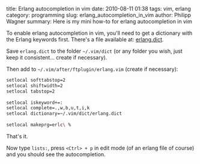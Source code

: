 title: Erlang autocompletion in vim
date: 2010-08-11 01:38
tags: vim, erlang
category: programming
slug: erlang_autocompletion_in_vim
author: Philipp Wagner
summary: Here is my mini how-to for erlang autocompletion in vim

To enable erlang autocompletion in vim, you'll need to get a dictionary with the Erlang keywords first. There's a file available at: [erlang.dict](http://github.com/cooldaemon/myhome/tree/master/.vim/dict/erlang.dict). 

Save ``erlang.dict`` to the folder ``~/.vim/dict`` (or any folder you wish, just keep it consistent... create if necessary).

Then add to ``~/.vim/after/ftplugin/erlang.vim`` (create if necessary):

```sh
setlocal softtabstop=2
setlocal shiftwidth=2
setlocal tabstop=2
 
setlocal iskeyword+=:
setlocal complete=.,w,b,u,t,i,k
setlocal dictionary=~/.vim/dict/erlang.dict
 
setlocal makeprg=erlc\ %
```

That's it. 

Now type ``lists:``, press ``<Ctrl> + p`` in edit mode (of an erlang file of course) and you should see the autocompletion.
